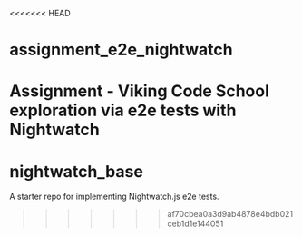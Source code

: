 <<<<<<< HEAD
# assignment_e2e_nightwatch

Assignment - Viking Code School exploration via e2e tests with Nightwatch
=======
# nightwatch_base

A starter repo for implementing Nightwatch.js e2e tests.
>>>>>>> af70cbea0a3d9ab4878e4bdb021ceb1d1e144051
